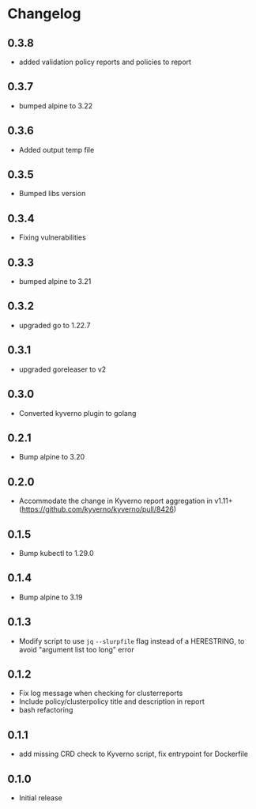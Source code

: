 # Changelog

## 0.3.8
* added validation policy reports and policies to report

## 0.3.7
* bumped alpine to 3.22

## 0.3.6
* Added output temp file

## 0.3.5
* Bumped libs version

## 0.3.4
* Fixing vulnerabilities

## 0.3.3
* bumped alpine to 3.21

## 0.3.2
* upgraded go to 1.22.7

## 0.3.1
* upgraded goreleaser to v2

## 0.3.0
* Converted kyverno plugin to golang

## 0.2.1
* Bump alpine to 3.20

## 0.2.0
* Accommodate the change in Kyverno report aggregation in v1.11+ (https://github.com/kyverno/kyverno/pull/8426)

## 0.1.5
* Bump kubectl to 1.29.0

## 0.1.4
* Bump alpine to 3.19

## 0.1.3
* Modify script to use `jq` `--slurpfile` flag instead of a HERESTRING, to avoid "argument list too long" error
## 0.1.2
* Fix log message when checking for clusterreports
* Include policy/clusterpolicy title and description in report
* bash refactoring

## 0.1.1
* add missing CRD check to Kyverno script, fix entrypoint for Dockerfile

## 0.1.0
* Initial release
